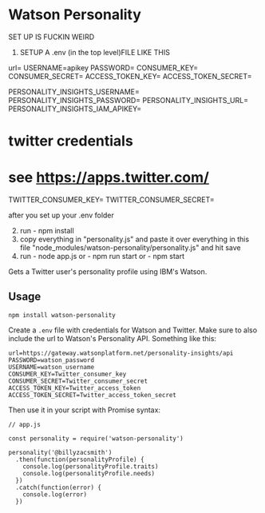 # Watson Personality
SET UP IS FUCKIN WEIRD

1. SETUP A .env (in the top level)FILE LIKE THIS

url=<YOUR WATSON API URL>
USERNAME=apikey
PASSWORD=<WATSON API KEY>
CONSUMER_KEY=<TWITTER CONSUMER KEY>
CONSUMER_SECRET=<TWITTER CONSUMER SECRET KEY>
ACCESS_TOKEN_KEY=<TWITTER ACCESS TOKEN>
ACCESS_TOKEN_SECRET=<TWITTER ACCESS TOKEN SECRET>

PERSONALITY_INSIGHTS_USERNAME=<LEAVE BLANK AND DELETE THIS>
PERSONALITY_INSIGHTS_PASSWORD=<LEAVE BLANK AND DELETE THIS>
PERSONALITY_INSIGHTS_URL=<YOUR WATSON API URL>
PERSONALITY_INSIGHTS_IAM_APIKEY=<WATSON API KEY>
# twitter credentials
# see https://apps.twitter.com/
TWITTER_CONSUMER_KEY=<TWITTER CONSUMER KEY>
TWITTER_CONSUMER_SECRET=<TWITTER CONSUMER SECRET KEY>

after you set up your .env folder

2. run - npm install
3. copy everything in "personality.js" and paste it over everything in this file "node_modules/watson-personality/personality.js" and hit save
4. run - node app.js
    or - npm run start
    or - npm start


























Gets a Twitter user's personality profile using IBM's Watson.

## Usage
```
npm install watson-personality
```

Create a `.env` file with credentials for Watson and Twitter. Make sure to also include the url to Watson's Personality API. Something like this:

```
url=https://gateway.watsonplatform.net/personality-insights/api
PASSWORD=watson_password
USERNAME=watson_username
CONSUMER_KEY=Twitter_consumer_key
CONSUMER_SECRET=Twitter_consumer_secret
ACCESS_TOKEN_KEY=Twitter_access_token
ACCESS_TOKEN_SECRET=Twitter_access_token_secret
```

Then use it in your script with Promise syntax:
```
// app.js

const personality = require('watson-personality')

personality('@billyzacsmith')
  .then(function(personalityProfile) {
    console.log(personalityProfile.traits)
    console.log(personalityProfile.needs)
  })
  .catch(function(error) {
    console.log(error)
  })
```
